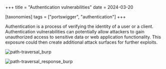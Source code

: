 +++
title = "Authentication vulnerabilities"
date = 2024-03-20

[taxonomies]
tags = ["portswigger", "authentication"]
+++


Authentication is a process of verifying the identity of a user or a client.
Authentication vulnerabilities can potentially allow attackers to gain unauthorized access to sensitive data or web application functionality.
This exposure could then create additional attack surfaces for further exploits.

<!-- more -->

![path-traversal_burp](/pictures/path-traversal_request.png)

![path-traversal_response_burp](/pictures/path-traversal_response.png)

